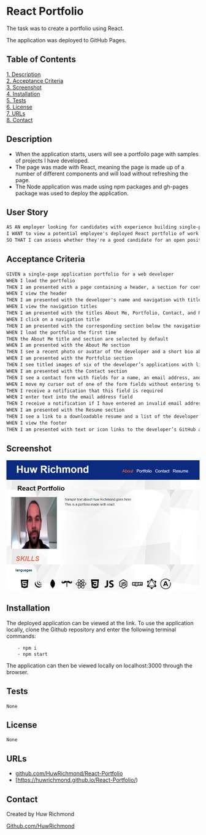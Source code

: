 # React Portfolio

The task was to create a portfolio using React.

The application was deployed to GitHub Pages.

## Table of Contents

[1. Description](#Description)  
[2. Acceptance Criteria](#Acceptance-Criteria)  
[3. Screenshot](#Screenshot)  
[4. Installation](#Installation)  
[5. Tests](#Tests)  
[6. License](#License)  
[7. URLs](#URLs)  
[8. Contact](#Contact)

## Description

- When the application starts, users will see a portfoilo page with samples of projects I have developed.
- The page was made with React, meaning the page is made up of a number of different components and will load without refreshing the page.
- The Node application was made using npm packages and gh-pages package was used to deploy the application.

## User Story

```md
AS AN employer looking for candidates with experience building single-page applications
I WANT to view a potential employee's deployed React portfolio of work samples
SO THAT I can assess whether they're a good candidate for an open position
```

## Acceptance Criteria

```md
GIVEN a single-page application portfolio for a web developer
WHEN I load the portfolio
THEN I am presented with a page containing a header, a section for content, and a footer
WHEN I view the header
THEN I am presented with the developer's name and navigation with titles corresponding to different sections of the portfolio
WHEN I view the navigation titles
THEN I am presented with the titles About Me, Portfolio, Contact, and Resume, and the title corresponding to the current section is highlighted
WHEN I click on a navigation title
THEN I am presented with the corresponding section below the navigation without the page reloading and that title is highlighted
WHEN I load the portfolio the first time
THEN the About Me title and section are selected by default
WHEN I am presented with the About Me section
THEN I see a recent photo or avatar of the developer and a short bio about them
WHEN I am presented with the Portfolio section
THEN I see titled images of six of the developer’s applications with links to both the deployed applications and the corresponding GitHub repositories
WHEN I am presented with the Contact section
THEN I see a contact form with fields for a name, an email address, and a message
WHEN I move my cursor out of one of the form fields without entering text
THEN I receive a notification that this field is required
WHEN I enter text into the email address field
THEN I receive a notification if I have entered an invalid email address
WHEN I am presented with the Resume section
THEN I see a link to a downloadable resume and a list of the developer’s proficiencies
WHEN I view the footer
THEN I am presented with text or icon links to the developer’s GitHub and LinkedIn profiles, and their profile on a third platform (Stack Overflow, Twitter)
```

## Screenshot

![Screenshot of deployed application on browser".](./src/assets/images/Screenshot.png)

## Installation

The deployed application can be viewed at the link. To use the application locally, clone the Github repository and enter the following terminal commands:

```
    - npm i
    - npm start
```

The application can then be viewed locally on localhost:3000 through the browser.

## Tests

    None

## License

    None

## URLs

- [github.com/HuwRichmond/React-Portfolio](https://github.com/HuwRichmond/React-Portfolio)
- [https://huwrichmond.github.io/React-Portfolio/)

## Contact

Created by Huw Richmond

[Github.com/HuwRichmond](https://github.com/HuwRichmond)
